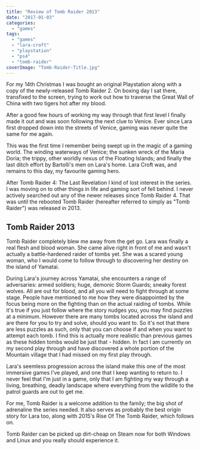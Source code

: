 ```yaml
---
title: "Review of Tomb Raider 2013"
date: "2017-01-03"
categories: 
  - "games"
tags: 
  - "games"
  - "lara-croft"
  - "playstation"
  - "ps4"
  - "tomb-raider"
coverImage: "Tomb-Raider-Title.jpg"
---
```


For my 14th Christmas I was bought an original Playstation along with a copy of the newly-released Tomb Raider 2. On boxing day I sat there, transfixed to the screen, trying to work out how to traverse the Great Wall of China with two tigers hot after my blood.

After a good few hours of working my way through that first level I finally made it out and was soon following the next clue to Venice. Ever since Lara first dropped down into the streets of Venice, gaming was never quite the same for me again.

This was the first time I remember being swept up in the magic of a gaming world. The winding waterways of Venice; the sunken wreck of the Maria Doria; the trippy, other worldly nexus of the Floating Islands; and finally the last ditch effort by Bartolli's men on Lara's home. Lara Croft was, and remains to this day, my favourite gaming hero.

After Tomb Raider 4: The Last Revelation I kind of lost interest in the series. I was moving on to other things in life and gaming sort of fell behind. I never actively searched out any of the newer releases since Tomb Raider 4. That was until the rebooted Tomb Raider (hereafter referred to simply as "Tomb Raider") was released in 2013.

## Tomb Raider 2013

Tomb Raider completely blew me away from the get go. Lara was finally a real flesh and blood woman. She came alive right in front of me and wasn't actually a battle-hardened raider of tombs yet. She was a scared young woman, who I would come to follow through to discovering her destiny on the island of Yamatai.

During Lara's journey across Yamatai, she encounters a range of adversaries: armed soldiers; huge, demonic Storm Guards; sneaky forest wolves. All are out for blood, and all you will need to fight through at some stage. People have mentioned to me how they were disappointed by the focus being more on the fighting than on the actual raiding of tombs. While it's true if you just follow where the story nudges you, you may find puzzles at a minimum. However there are many tombs located across the island and are there for you to try and solve, should you want to. So it's not that there are less puzzles as such, only that you can choose if and when you want to attempt each tomb. I find this is actually more realistic than previous games as these hidden tombs would be just that - hidden. In fact I am currently on my second play through and have discovered a whole portion of the Mountain village that I had missed on my first play through.

Lara's seemless progression across the island make this one of the most immersive games I've played, and one that I keep wanting to return to. I never feel that I'm just in a game, only that I am fighting my way through a living, breathing, deadly landscape where everything from the wildlife to the patrol guards are out to get me.

For me, Tomb Raider is a welcome addition to the family; the big shot of adrenaline the series needed. It also serves as probably the best origin story for Lara too, along with 2015's Rise Of The Tomb Raider, which follows on.

Tomb Raider can be picked up dirt-cheap on Steam now for both Windows and Linux and you really should experience it.
